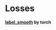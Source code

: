 
# Losses

#### [label_smooth](https://github.com/CoinCheung/pytorch-loss/blob/af876e43218694dc8599cc4711d9a5c5e043b1b2/label_smooth.py) by torch

